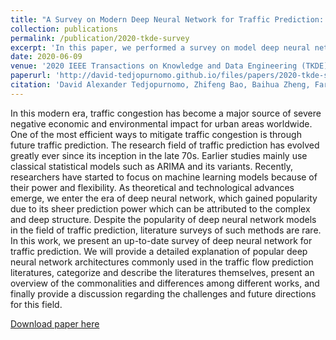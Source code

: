 ```yaml
---
title: "A Survey on Modern Deep Neural Network for Traffic Prediction: Trends, Methods and Challenges"
collection: publications
permalink: /publication/2020-tkde-survey
excerpt: 'In this paper, we performed a survey on model deep neural network applications for the task of traffic prediction. We compared a large selection of state-of-the-art research based on the models and the datasets they use.'
date: 2020-06-09
venue: '2020 IEEE Transactions on Knowledge and Data Engineering (TKDE)'
paperurl: 'http://david-tedjopurnomo.github.io/files/papers/2020-tkde-survey'
citation: 'David Alexander Tedjopurnomo, Zhifeng Bao, Baihua Zheng, Farhana Murtaza Choudhury, and A. K. Qin. "A Survey on Modern Deep Neural Network for Traffic Prediction: Trends, Methods and Challenges," in IEEE Transactions on Knowledge and Data Engineering, vol. 34, no. 4, pp. 1544-1561, 1 April 2022, doi: 10.1109/TKDE.2020.3001195.'
---
```


In this modern era, traffic congestion has become a major source of severe negative economic and environmental impact for urban areas worldwide. One of the most efficient ways to mitigate traffic congestion is through future traffic prediction. The research field of traffic prediction has evolved greatly ever since its inception in the late 70s. Earlier studies mainly use classical statistical models such as ARIMA and its variants. Recently, researchers have started to focus on machine learning models because of their power and flexibility. As theoretical and technological advances emerge, we enter the era of deep neural network, which gained popularity due to its sheer prediction power which can be attributed to the complex and deep structure. Despite the popularity of deep neural network models in the field of traffic prediction, literature surveys of such methods are rare. In this work, we present an up-to-date survey of deep neural network for traffic prediction. We will provide a detailed explanation of popular deep neural network architectures commonly used in the traffic flow prediction literatures, categorize and describe the literatures themselves, present an overview of the commonalities and differences among different works, and finally provide a discussion regarding the challenges and future directions for this field.

[Download paper here](http://david-tedjopurnomo.github.io/files/papers/2020-tkde-survey)
